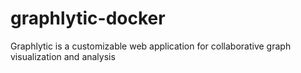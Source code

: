 # graphlytic-docker
Graphlytic is a customizable web application for collaborative graph visualization and analysis